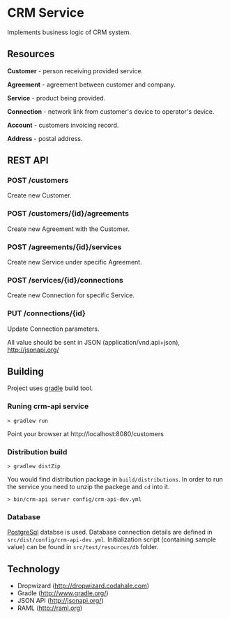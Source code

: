 # CRM Service

Implements business logic of CRM system.

## Resources
**Customer** - person receiving provided service.

**Agreement** - agreement between customer and company.

**Service** - product being provided.

**Connection** - network link from customer's device to operator's device.

**Account** - customers invoicing record.

**Address** - postal address.

## REST API

### POST /customers
Create new Customer.

### POST /customers/{id}/agreements
Create new Agreement with the Customer.

### POST /agreements/{id}/services
Create new Service under specific Agreement.

### POST /services/{id}/connections
Create new Connection for specific Service.

### PUT /connections/{id}
Update Connection parameters.

All value should be sent in JSON (application/vnd.api+json), http://jsonapi.org/

## Building

Project uses [gradle](http://www.gradle.org/) build tool.

### Runing crm-api service

```
> gradlew run
```

Point your browser at http://localhost:8080/customers

### Distribution build

```
> gradlew distZip
```

You would find distribution package in `build/distributions`. In order to run the service
you need to unzip the packege and `cd` into it.

```
> bin/crm-api server config/crm-api-dev.yml
```

### Database

[PostgreSql](http://www.postgresql.org/) databse is used. Database connection details are defined in `src/dist/config/crm-api-dev.yml`. Initialization script (containing sample value) can be found in `src/test/resources/db` folder.

## Technology
* Dropwizard (http://dropwizard.codahale.com)
* Gradle (http://www.gradle.org/)
* JSON API (http://jsonapi.org/)
* RAML (http://raml.org)
